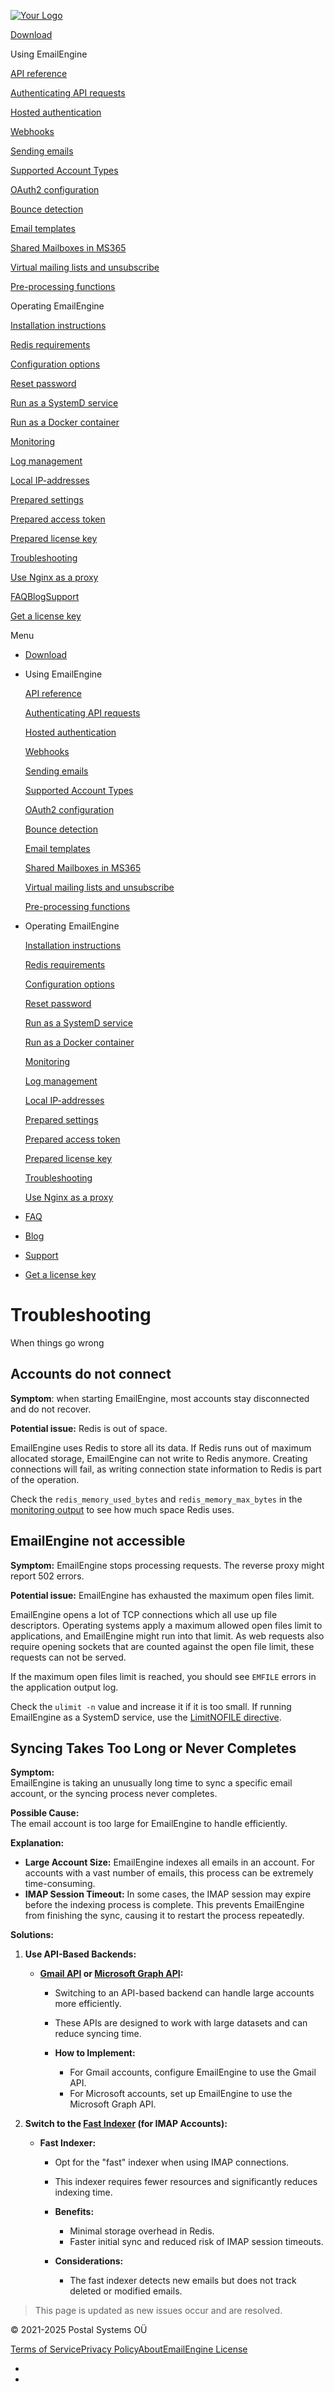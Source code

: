 [![Your Logo](lib_pTNsKLAHHUZrxQKE/xwb20trbbhmhskes.png?w=160)](/)

[Download](/#downloads)

Using EmailEngine

[API reference](https://api.emailengine.app/)

[Authenticating API requests](/authenticating-api-requests)

[Hosted authentication](/hosted-authentication)

[Webhooks](/webhooks)

[Sending emails](/sending-emails)

[Supported Account Types](/supported-account-types)

[OAuth2 configuration](/oauth2-configuration)

[Bounce detection](/bounces)

[Email templates](/email-templates)

[Shared Mailboxes in MS365](/shared-mailboxes-in-ms-365)

[Virtual mailing lists and unsubscribe](/virtual-mailing-lists)

[Pre-processing functions](/pre-processing-functions)

Operating EmailEngine

[Installation instructions](/set-up)

[Redis requirements](/redis)

[Configuration options](/configuration)

[Reset password](/reset-password)

[Run as a SystemD service](/system-d-service)

[Run as a Docker container](/docker)

[Monitoring](/monitoring)

[Log management](/logging)

[Local IP-addresses](/local-addresses)

[Prepared settings](/prepared-settings)

[Prepared access token](/prepared-access-token)

[Prepared license key](/prepared-license)

[Troubleshooting](/troubleshooting)

[Use Nginx as a proxy](/expose-public-https)

[FAQ](/#faq)[Blog](https://docs.emailengine.app/)[Support](/support)

[Get a license key](https://postalsys.com/plans)

Menu

* [Download](/#downloads)
* Using EmailEngine

  [API reference](https://api.emailengine.app/)

  [Authenticating API requests](/authenticating-api-requests)

  [Hosted authentication](/hosted-authentication)

  [Webhooks](/webhooks)

  [Sending emails](/sending-emails)

  [Supported Account Types](/supported-account-types)

  [OAuth2 configuration](/oauth2-configuration)

  [Bounce detection](/bounces)

  [Email templates](/email-templates)

  [Shared Mailboxes in MS365](/shared-mailboxes-in-ms-365)

  [Virtual mailing lists and unsubscribe](/virtual-mailing-lists)

  [Pre-processing functions](/pre-processing-functions)
* Operating EmailEngine

  [Installation instructions](/set-up)

  [Redis requirements](/redis)

  [Configuration options](/configuration)

  [Reset password](/reset-password)

  [Run as a SystemD service](/system-d-service)

  [Run as a Docker container](/docker)

  [Monitoring](/monitoring)

  [Log management](/logging)

  [Local IP-addresses](/local-addresses)

  [Prepared settings](/prepared-settings)

  [Prepared access token](/prepared-access-token)

  [Prepared license key](/prepared-license)

  [Troubleshooting](/troubleshooting)

  [Use Nginx as a proxy](/expose-public-https)
* [FAQ](/#faq)
* [Blog](https://docs.emailengine.app/)
* [Support](/support)
* [Get a license key](https://postalsys.com/plans)

# Troubleshooting

When things go wrong

## Accounts do not connect

**Symptom**: when starting EmailEngine, most accounts stay disconnected and do not recover.

**Potential issue:** Redis is out of space.

EmailEngine uses Redis to store all its data. If Redis runs out of maximum allocated storage, EmailEngine can not write to Redis anymore. Creating connections will fail, as writing connection state information to Redis is part of the operation.

Check the `redis_memory_used_bytes` and `redis_memory_max_bytes` in the [monitoring output](https://emailengine.app/monitoring) to see how much space Redis uses.

## EmailEngine not accessible

**Symptom:** EmailEngine stops processing requests. The reverse proxy might report 502 errors.

**Potential issue:** EmailEngine has exhausted the maximum open files limit.

EmailEngine opens a lot of TCP connections which all use up file descriptors. Operating systems apply a maximum allowed open files limit to applications, and EmailEngine might run into that limit. As web requests also require opening sockets that are counted against the open file limit, these requests can not be served.

If the maximum open files limit is reached, you should see `EMFILE` errors in the application output log.

Check the `ulimit -n` value and increase it if it is too small. If running EmailEngine as a SystemD service, use the [LimitNOFILE directive](https://github.com/postalsys/emailengine/blob/e71110471e2437f297d0eb12721a30eb49d0c6dc/systemd/emailengine.service#L88).

## Syncing Takes Too Long or Never Completes

**Symptom:**\
EmailEngine is taking an unusually long time to sync a specific email account, or the syncing process never completes.

**Possible Cause:**\
The email account is too large for EmailEngine to handle efficiently.

**Explanation:**

* **Large Account Size:** EmailEngine indexes all emails in an account. For accounts with a vast number of emails, this process can be extremely time-consuming.
* **IMAP Session Timeout:** In some cases, the IMAP session may expire before the indexing process is complete. This prevents EmailEngine from finishing the sync, causing it to restart the process repeatedly.

**Solutions:**

1. **Use API-Based Backends:**

   * **[Gmail API](https://emailengine.app/gmail-api) or [Microsoft Graph API](https://emailengine.app/outlook-and-ms-365):**

     * Switching to an API-based backend can handle large accounts more efficiently.

     * These APIs are designed to work with large datasets and can reduce syncing time.

     * **How to Implement:**

       * For Gmail accounts, configure EmailEngine to use the Gmail API.
       * For Microsoft accounts, set up EmailEngine to use the Microsoft Graph API.

2. **Switch to the [Fast Indexer](https://emailengine.app/supported-account-types#fast-indexer) (for IMAP Accounts):**

   * **Fast Indexer:**

     * Opt for the "fast" indexer when using IMAP connections.

     * This indexer requires fewer resources and significantly reduces indexing time.

     * **Benefits:**

       * Minimal storage overhead in Redis.
       * Faster initial sync and reduced risk of IMAP session timeouts.

     * **Considerations:**
       * The fast indexer detects new emails but does not track deleted or modified emails.

> This page is updated as new issues occur and are resolved.

© 2021-2025 Postal Systems OÜ

[Terms of Service](https://postalsys.com/tos)[Privacy Policy](/privacy-policy)[About](/about)[EmailEngine License](https://emailengine.srv.dev/license.html)

* [](https://twitter.com/emailengine)
* [](https://github.com/postalsys/emailengine)
